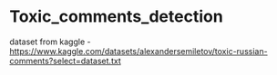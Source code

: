 # Toxic_comments_detection

dataset from kaggle - https://www.kaggle.com/datasets/alexandersemiletov/toxic-russian-comments?select=dataset.txt
